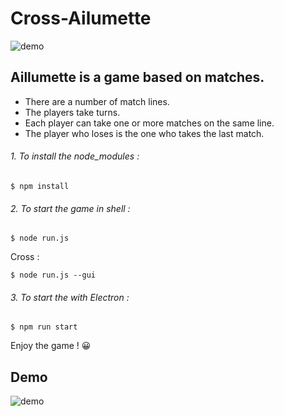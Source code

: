 # Cross-Ailumette

![demo](https://i.ibb.co/P5FC4v0/cross-ailumette.png)

## Aillumette is a game based on matches.

* There are a number of match lines.
* The players take turns.
* Each player can take one or more matches on the same line.
* The player who loses is the one who takes the last match.

###### 1. To install the node_modules :
```shell
$ npm install
```

###### 2. To start the game in shell :
```shell
$ node run.js
```
Cross :  
```shell
$ node run.js --gui
```
###### 3. To start the with Electron :
```shell
$ npm run start
```

Enjoy the game ! 😀

## Demo
![demo](https://i.ibb.co/QDssz57/Capture-d-e-cran-2021-02-24-a-09-24-03.png)
